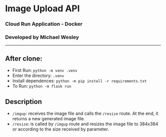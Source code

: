 # Image Upload API
### Cloud Run Application - Docker
### Developed by Michael Wesley
---

## After clone:
* First Run: `python -m venv .venv`
* Enter the directory: `.venv` 
* Install dependences: `python -m pip install -r requirements.txt`
* To Run: `python -m flask run`

## Description
* `/imgup`: receives the image file and calls the `/resize` route. At the end, it returns a new generated image file.
* `/resize`: is called by `/imgup` route and resizes the image file to 384x384 or according to the size received by parameter.